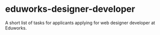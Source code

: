 # eduworks-designer-developer
A short list of tasks for applicants applying for web designer developer at Eduworks.
